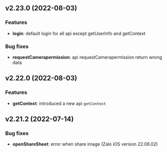 ## v2.23.0 (2022-08-03)

### Features


 - **login**: default login for all api except getUserInfo and getContext

### Bug fixes

  - **requestCamerapermission**: api requestCamerapermission return wrong data

## v2.22.0 (2022-08-03)

### Features


 - **getContext**: introduced a new api `getContext`

## v2.21.2 (2022-07-14)

### Bug fixes


 - **openShareSheet**: error when share image (Zalo iOS version 22.06.02)
